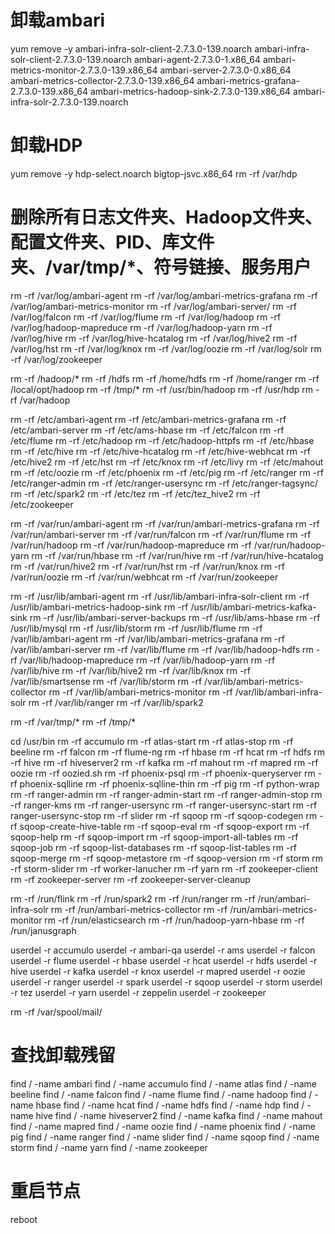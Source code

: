 # 卸载ambari
yum remove -y ambari-infra-solr-client-2.7.3.0-139.noarch ambari-infra-solr-client-2.7.3.0-139.noarch ambari-agent-2.7.3.0-1.x86_64 ambari-metrics-monitor-2.7.3.0-139.x86_64 ambari-server-2.7.3.0-0.x86_64 ambari-metrics-collector-2.7.3.0-139.x86_64 ambari-metrics-grafana-2.7.3.0-139.x86_64 ambari-metrics-hadoop-sink-2.7.3.0-139.x86_64 ambari-infra-solr-2.7.3.0-139.noarch

# 卸载HDP
yum remove -y hdp-select.noarch bigtop-jsvc.x86_64 
rm -rf /var/hdp

# 删除所有日志文件夹、Hadoop文件夹、配置文件夹、PID、库文件夹、/var/tmp/*、符号链接、服务用户

rm -rf /var/log/ambari-agent
rm -rf /var/log/ambari-metrics-grafana
rm -rf /var/log/ambari-metrics-monitor
rm -rf /var/log/ambari-server/
rm -rf /var/log/falcon
rm -rf /var/log/flume
rm -rf /var/log/hadoop
rm -rf /var/log/hadoop-mapreduce
rm -rf /var/log/hadoop-yarn
rm -rf /var/log/hive
rm -rf /var/log/hive-hcatalog
rm -rf /var/log/hive2
rm -rf /var/log/hst
rm -rf /var/log/knox
rm -rf /var/log/oozie
rm -rf /var/log/solr
rm -rf /var/log/zookeeper

rm -rf /hadoop/*
rm -rf /hdfs
rm -rf /home/hdfs
rm -rf /home/ranger
rm -rf /local/opt/hadoop
rm -rf /tmp/*
rm -rf /usr/bin/hadoop
rm -rf /usr/hdp
rm -rf /var/hadoop

rm -rf /etc/ambari-agent
rm -rf /etc/ambari-metrics-grafana
rm -rf /etc/ambari-server
rm -rf /etc/ams-hbase
rm -rf /etc/falcon
rm -rf /etc/flume
rm -rf /etc/hadoop
rm -rf /etc/hadoop-httpfs
rm -rf /etc/hbase
rm -rf /etc/hive
rm -rf /etc/hive-hcatalog
rm -rf /etc/hive-webhcat
rm -rf /etc/hive2
rm -rf /etc/hst
rm -rf /etc/knox
rm -rf /etc/livy
rm -rf /etc/mahout
rm -rf /etc/oozie
rm -rf /etc/phoenix
rm -rf /etc/pig
rm -rf /etc/ranger
rm -rf /etc/ranger-admin
rm -rf /etc/ranger-usersync
rm -rf /etc/ranger-tagsync/
rm -rf /etc/spark2
rm -rf /etc/tez
rm -rf /etc/tez_hive2
rm -rf /etc/zookeeper

rm -rf /var/run/ambari-agent
rm -rf /var/run/ambari-metrics-grafana
rm -rf /var/run/ambari-server
rm -rf /var/run/falcon
rm -rf /var/run/flume
rm -rf /var/run/hadoop
rm -rf /var/run/hadoop-mapreduce
rm -rf /var/run/hadoop-yarn
rm -rf /var/run/hbase
rm -rf /var/run/hive
rm -rf /var/run/hive-hcatalog
rm -rf /var/run/hive2
rm -rf /var/run/hst
rm -rf /var/run/knox
rm -rf /var/run/oozie
rm -rf /var/run/webhcat
rm -rf /var/run/zookeeper

rm -rf /usr/lib/ambari-agent
rm -rf /usr/lib/ambari-infra-solr-client
rm -rf /usr/lib/ambari-metrics-hadoop-sink
rm -rf /usr/lib/ambari-metrics-kafka-sink
rm -rf /usr/lib/ambari-server-backups
rm -rf /usr/lib/ams-hbase
rm -rf /usr/lib/mysql
rm -rf /usr/lib/storm
rm -rf /usr/lib/flume
rm -rf /var/lib/ambari-agent
rm -rf /var/lib/ambari-metrics-grafana
rm -rf /var/lib/ambari-server
rm -rf /var/lib/flume
rm -rf /var/lib/hadoop-hdfs
rm -rf /var/lib/hadoop-mapreduce
rm -rf /var/lib/hadoop-yarn
rm -rf /var/lib/hive
rm -rf /var/lib/hive2
rm -rf /var/lib/knox
rm -rf /var/lib/smartsense
rm -rf /var/lib/storm
rm -rf /var/lib/ambari-metrics-collector
rm -rf /var/lib/ambari-metrics-monitor
rm -rf /var/lib/ambari-infra-solr
rm -rf /var/lib/ranger
rm -rf /var/lib/spark2

rm -rf /var/tmp/*
rm -rf /tmp/*

cd /usr/bin
rm -rf accumulo
rm -rf atlas-start
rm -rf atlas-stop
rm -rf beeline
rm -rf falcon
rm -rf flume-ng
rm -rf hbase
rm -rf hcat
rm -rf hdfs
rm -rf hive
rm -rf hiveserver2
rm -rf kafka
rm -rf mahout
rm -rf mapred
rm -rf oozie
rm -rf oozied.sh
rm -rf phoenix-psql
rm -rf phoenix-queryserver
rm -rf phoenix-sqlline
rm -rf phoenix-sqlline-thin
rm -rf pig
rm -rf python-wrap
rm -rf ranger-admin
rm -rf ranger-admin-start
rm -rf ranger-admin-stop
rm -rf ranger-kms
rm -rf ranger-usersync
rm -rf ranger-usersync-start
rm -rf ranger-usersync-stop
rm -rf slider
rm -rf sqoop
rm -rf sqoop-codegen
rm -rf sqoop-create-hive-table
rm -rf sqoop-eval
rm -rf sqoop-export
rm -rf sqoop-help
rm -rf sqoop-import
rm -rf sqoop-import-all-tables
rm -rf sqoop-job
rm -rf sqoop-list-databases
rm -rf sqoop-list-tables
rm -rf sqoop-merge
rm -rf sqoop-metastore
rm -rf sqoop-version
rm -rf storm
rm -rf storm-slider
rm -rf worker-lanucher
rm -rf yarn
rm -rf zookeeper-client
rm -rf zookeeper-server
rm -rf zookeeper-server-cleanup

rm -rf /run/flink
rm -rf /run/spark2
rm -rf /run/ranger
rm -rf /run/ambari-infra-solr 
rm -rf /run/ambari-metrics-collector
rm -rf /run/ambari-metrics-monitor
rm -rf /run/elasticsearch
rm -rf /run/hadoop-yarn-hbase
rm -rf /run/janusgraph

userdel -r accumulo
userdel -r ambari-qa
userdel -r ams
userdel -r falcon
userdel -r flume
userdel -r hbase
userdel -r hcat
userdel -r hdfs
userdel -r hive
userdel -r kafka
userdel -r knox
userdel -r mapred
userdel -r oozie
userdel -r ranger
userdel -r spark
userdel -r sqoop
userdel -r storm
userdel -r tez
userdel -r yarn
userdel -r zeppelin
userdel -r zookeeper

rm -rf /var/spool/mail/

# 查找卸载残留
find / -name ambari
find / -name accumulo
find / -name atlas
find / -name beeline
find / -name falcon
find / -name flume
find / -name hadoop
find / -name hbase
find / -name hcat
find / -name hdfs
find / -name hdp
find / -name hive
find / -name hiveserver2
find / -name kafka
find / -name mahout
find / -name mapred
find / -name oozie
find / -name phoenix
find / -name pig
find / -name ranger
find / -name slider
find / -name sqoop
find / -name storm
find / -name yarn
find / -name zookeeper

# 重启节点

reboot